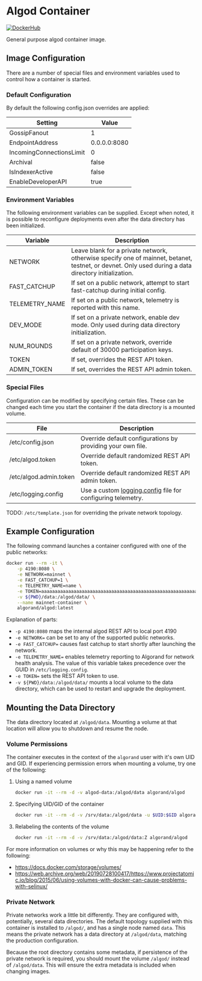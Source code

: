 # Algod Container

[![DockerHub](https://img.shields.io/badge/DockerHub-blue)](https://hub.docker.com/r/algorand/algod)

General purpose algod container image.

## Image Configuration

There are a number of special files and environment variables used to control how a container is started.

### Default Configuration

By default the following config.json overrides are applied:

| Setting | Value |
| ------- | ----- |
| GossipFanout | 1 |
| EndpointAddress | 0.0.0.0:8080 |
| IncomingConnectionsLimit | 0 |
| Archival | false |
| IsIndexerActive | false |
| EnableDeveloperAPI | true |

### Environment Variables

The following environment variables can be supplied. Except when noted, it is possible to reconfigure deployments even after the data directory has been initialized.

| Variable | Description |
| -------- | ----------- |
| NETWORK       | Leave blank for a private network, otherwise specify one of mainnet, betanet, testnet, or devnet. Only used during a data directory initialization. |
| FAST_CATCHUP  | If set on a public network, attempt to start fast-catchup during initial config. |
| TELEMETRY_NAME| If set on a public network, telemetry is reported with this name. |
| DEV_MODE      | If set on a private network, enable dev mode. Only used during data directory initialization. |
| NUM_ROUNDS    | If set on a private network, override default of 30000 participation keys. |
| TOKEN         | If set, overrides the REST API token. |
| ADMIN_TOKEN   | If set, overrides the REST API admin token. |

### Special Files

Configuration can be modified by specifying certain files. These can be changed each time you start the container if the data directory is a mounted volume.

| File | Description |
| ---- | ----------- |
| /etc/config.json | Override default configurations by providing your own file. |
| /etc/algod.token | Override default randomized REST API token. |
| /etc/algod.admin.token | Override default randomized REST API admin token. |
| /etc/logging.config | Use a custom [logging.config](https://developer.algorand.org/docs/run-a-node/reference/telemetry-config/#configuration) file for configuring telemetry. |

TODO: `/etc/template.json` for overriding the private network topology.

## Example Configuration

The following command launches a container configured with one of the public networks:

```bash
docker run --rm -it \
    -p 4190:8080 \
    -e NETWORK=mainnet \
    -e FAST_CATCHUP=1 \
    -e TELEMETRY_NAME=name \
    -e TOKEN=aaaaaaaaaaaaaaaaaaaaaaaaaaaaaaaaaaaaaaaaaaaaaaaaaaaaaaaaaaaaaaaa \
    -v ${PWD}/data:/algod/data/ \
    --name mainnet-container \
    algorand/algod:latest
```

Explanation of parts:

* `-p 4190:8080` maps the internal algod REST API to local port 4190
* `-e NETWORK=` can be set to any of the supported public networks.
* `-e FAST_CATCHUP=` causes fast catchup to start shortly after launching the network.
* `-e TELEMETRY_NAME=` enables telemetry reporting to Algorand for network health analysis. The value of this variable takes precedence over the GUID in `/etc/logging.config`.
* `-e TOKEN=` sets the REST API token to use.
* `-v ${PWD}/data:/algod/data/` mounts a local volume to the data directory, which can be used to restart and upgrade the deployment.

## Mounting the Data Directory

The data directory located at `/algod/data`. Mounting a volume at that location will allow you to shutdown and resume the node.

### Volume Permissions

The container executes in the context of the `algorand` user with it's own UID and GID. If experiencing permission errors when mounting a volume, try one of the following:

1. Using a named volume

    ```bash
    docker run -it --rm -d -v algod-data:/algod/data algorand/algod
    ```

2. Specifying UID/GID of the container

    ```bash
    docker run -it --rm -d -v /srv/data:/algod/data -u $UID:$GID algorand/algod
    ```

3. Relabeling the contents of the volume

    ```bash
    docker run -it --rm -d -v /srv/data:/algod/data:Z algorand/algod
    ```

For more information on volumes or why this may be happening refer to the following:

- https://docs.docker.com/storage/volumes/
- https://web.archive.org/web/20190728100417/https://www.projectatomic.io/blog/2015/06/using-volumes-with-docker-can-cause-problems-with-selinux/

### Private Network

Private networks work a little bit differently. They are configured with, potentially, several data directories. The default topology supplied with this container is installed to `/algod/`, and has a single node named `data`. This means the private network has a data directory at `/algod/data`, matching the production configuration.

Because the root directory contains some metadata, if persistence of the private network is required, you should mount the volume `/algod/` instead of `/algod/data`. This will ensure the extra metadata is included when changing images.
